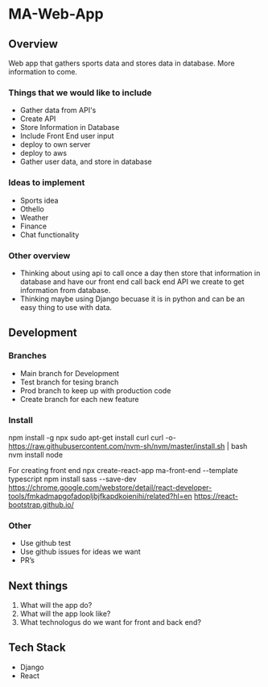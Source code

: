 # **MA-Web-App**

## **Overview**

Web app that gathers sports data and stores data in database. More information to come.

### Things that we would like to include

- Gather data from API's
- Create API
- Store Information in Database
- Include Front End user input
- deploy to own server
- deploy to aws
- Gather user data, and store in database

### Ideas to implement

- Sports idea
- Othello
- Weather
- Finance
- Chat functionality

### Other overview

- Thinking about using api to call once a day then store that information in database and have our front end call back end API we create to get information from database.
- Thinking maybe using Django becuase it is in python and can be an easy thing to use with data.

## **Development**

### Branches

- Main branch for Development
- Test branch for tesing branch
- Prod branch to keep up with production code
- Create branch for each new feature

### Install

npm install -g npx
sudo apt-get install curl
curl -o- https://raw.githubusercontent.com/nvm-sh/nvm/master/install.sh | bash
nvm install node

For creating front end
npx create-react-app ma-front-end --template typescript
npm install sass --save-dev
https://chrome.google.com/webstore/detail/react-developer-tools/fmkadmapgofadopljbjfkapdkoienihi/related?hl=en
https://react-bootstrap.github.io/

### Other

- Use github test
- Use github issues for ideas we want
- PR’s

## **Next things**

1. What will the app do?
2. What will the app look like?
3. What technologus do we want for front and back end?

## **Tech Stack**

- Django
- React
